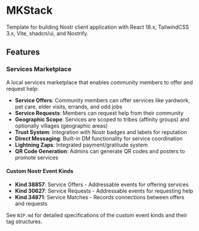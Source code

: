 # MKStack

Template for building Nostr client application with React 18.x, TailwindCSS 3.x, Vite, shadcn/ui, and Nostrify.

## Features

### Services Marketplace

A local services marketplace that enables community members to offer and request help:

- **Service Offers**: Community members can offer services like yardwork, pet care, elder visits, errands, and odd jobs
- **Service Requests**: Members can request help from their community
- **Geographic Scope**: Services are scoped to tribes (affinity groups) and optionally villages (geographic areas)
- **Trust System**: Integration with Nostr badges and labels for reputation
- **Direct Messaging**: Built-in DM functionality for service coordination
- **Lightning Zaps**: Integrated payment/gratitude system
- **QR Code Generation**: Admins can generate QR codes and posters to promote services

#### Custom Nostr Event Kinds

- **Kind 38857**: Service Offers - Addressable events for offering services
- **Kind 30627**: Service Requests - Addressable events for requesting help
- **Kind 34871**: Service Matches - Records connections between offers and requests

See `NIP.md` for detailed specifications of the custom event kinds and their tag structures.